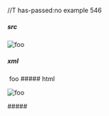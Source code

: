 //T has-passed:no
example 546
##### src
![foo](train.jpg)
##### xml
<?xml version="1.0" encoding="UTF-8"?>
<!DOCTYPE document SYSTEM "CommonMark.dtd">
<document xmlns="http://commonmark.org/xml/1.0">
  <paragraph>
    <image destination="train.jpg" title="">
      <text>foo</text>
    </image>
  </paragraph>
</document>
##### html
<p><img src="train.jpg" alt="foo" /></p>
#####
